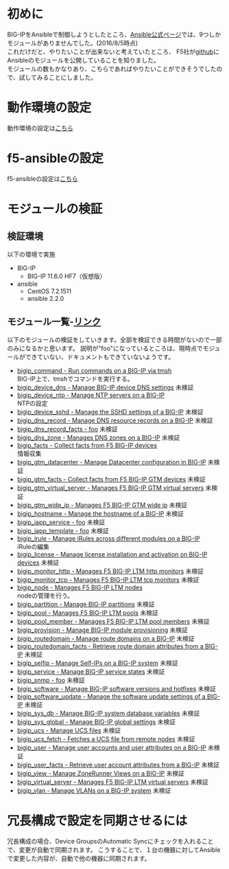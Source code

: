 # 初めに
BIG-IPをAnsibleで制御しようとしたところ、[Ansible公式ページ](http://docs.ansible.com/ansible/list_of_network_modules.html#f5)では、9つしかモジュールがありませんでした。(2016/8/5時点)  
これだけだと、やりたいことが出来ないと考えていたところ、
F5社が[github](https://github.com/F5Networks/f5-ansible)にAnsibleのモジュールを公開していることを知りました。  
モジュールの数もかなりあり、こちらであればやりたいことができそうでしたので、試してみることにしました。  

# 動作環境の設定
動作環境の設定は[こちら](./Setting_Up_the_Environment.md)

# f5-ansibleの設定
f5-ansibleの設定は[こちら](./Setting_Up_f5_ansible.md)

# モジュールの検証
## 検証環境
以下の環境で実施

- BIG-IP
  - BIG-IP 11.6.0 HF7（仮想版）
- ansible
  - CentOS 7.2.1511
  - ansible 2.2.0

## モジュール一覧-[リンク](https://f5-ansible.readthedocs.io/en/latest/modules/list_of_all_modules.html)  
以下のモジュールの検証をしていきます。全部を検証できる時間がないので一部のみになるかと思います。
説明が"foo"になっているところは、現時点でモジュールができていない、ドキュメントもできていないようです。
- [bigip_command - Run commands on a BIG-IP via tmsh](./bigip_command.md)  
BIG-IP上で、tmshでコマンドを実行する。
- [bigip_device_dns - Manage BIG-IP device DNS settings](./bigip_device_dns.md)
未検証
- [bigip_device_ntp - Manage NTP servers on a BIG-IP](./bigip_device_ntp.md)  
NTPの設定
- [bigip_device_sshd - Manage the SSHD settings of a BIG-IP](./bigip_device_sshd.md)
未検証
- [bigip_dns_record - Manage DNS resource records on a BIG-IP](./bigip_dns_record.md)
未検証
- [bigip_dns_record_facts - foo](./bigip_dns_record_facts.md)
未検証
- [bigip_dns_zone - Manages DNS zones on a BIG-IP](./bigip_dns_zone.md)
未検証
- [bigip_facts - Collect facts from F5 BIG-IP devices](./bigip_facts.md)  
情報収集
- [bigip_gtm_datacenter - Manage Datacenter configuration in BIG-IP](./bigip_gtm_datacenter.md)
未検証
- [bigip_gtm_facts - Collect facts from F5 BIG-IP GTM devices](./bigip_gtm_facts.md)
未検証
- [bigip_gtm_virtual_server - Manages F5 BIG-IP GTM virtual servers](./bigip_gtm_virtual_server.md)
未検証
- [bigip_gtm_wide_ip - Manages F5 BIG-IP GTM wide ip](./bigip_gtm_wide_ip.md)
未検証
- [bigip_hostname - Manage the hostname of a BIG-IP](./bigip_hostname.md)
未検証
- [bigip_iapp_service - foo](./bigip_iapp_service.md)
未検証
- [bigip_iapp_template - foo](./bigip_iapp_template.md)
未検証
- [bigip_irule - Manage iRules across different modules on a BIG-IP](./bigip_irule.md)  
iRuleの編集
- [bigip_license - Manage license installation and activation on BIG-IP devices](./bigip_license.md)
未検証
- [bigip_monitor_http - Manages F5 BIG-IP LTM http monitors](./bigip_monitor_http.md)
未検証
- [bigip_monitor_tcp - Manages F5 BIG-IP LTM tcp monitors](./bigip_monitor_tcp.md)
未検証
- [bigip_node - Manages F5 BIG-IP LTM nodes](./bigip_node.md)  
nodeの管理を行う。
- [bigip_partition - Manage BIG-IP partitions](./bigip_partition.md)
未検証
- [bigip_pool - Manages F5 BIG-IP LTM pools](./bigip_pool.md)
未検証
- [bigip_pool_member - Manages F5 BIG-IP LTM pool members](./bigip_pool_member.md)
未検証
- [bigip_provision - Manage BIG-IP module provisioning](./bigip_provision.md)
未検証
- [bigip_routedomain - Manage route domains on a BIG-IP](./bigip_routedomain.md)
未検証
- [bigip_routedomain_facts - Retrieve route domain attributes from a BIG-IP](./bigip_routedomain_facts.md)
未検証
- [bigip_selfip - Manage Self-IPs on a BIG-IP system](./bigip_selfip.md)
未検証
- [bigip_service - Manage BIG-IP service states](./bigip_service.md)
未検証
- [bigip_snmp - foo](./bigip_snmp.md)
未検証
- [bigip_software - Manage BIG-IP software versions and hotfixes](./bigip_software.md)
未検証
- [bigip_software_update - Manage the software update settings of a BIG-IP](./bigip_software_update.md)
未検証
- [bigip_sys_db - Manage BIG-IP system database variables](./bigip_sys_db.md)
未検証
- [bigip_sys_global - Manage BIG-IP global settings](./bigip_sys_global.md)
未検証
- [bigip_ucs - Manage UCS files](./bigip_ucs.md)
未検証
- [bigip_ucs_fetch - Fetches a UCS file from remote nodes](./bigip_ucs_fetch.md)
未検証
- [bigip_user - Manage user accounts and user attributes on a BIG-IP](./bigip_user.md)
未検証
- [bigip_user_facts - Retrieve user account attributes from a BIG-IP](./bigip_user_facts.md)
未検証
- [bigip_view - Manage ZoneRunner Views on a BIG-IP](./bigip_view.md)
未検証
- [bigip_virtual_server - Manages F5 BIG-IP LTM virtual servers](./bigip_virtual_server.md)
未検証
- [bigip_vlan - Manage VLANs on a BIG-IP system](./bigip_vlan.md)
未検証

# 冗長構成で設定を同期させるには
冗長構成の場合、Device GroupsのAutomatic Syncにチェックを入れることで、変更が自動で同期されます。
こうすることで、１台の機器に対してAnsibleで変更した内容が、自動で他の機器に同期されます。
